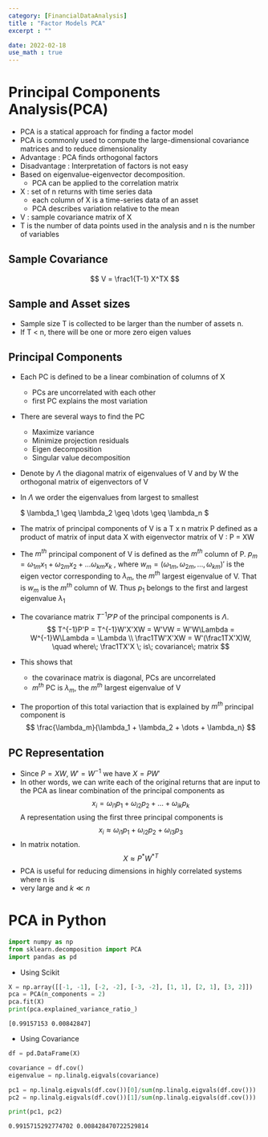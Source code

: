 ```yaml
---
category: [FinancialDataAnalysis]
title : "Factor Models PCA"
excerpt : ""

date: 2022-02-18
use_math : true
---
```


# __Principal Components Analysis(PCA)__

+ PCA is a statical approach for finding a factor model
+ PCA is commonly used to compute the large-dimensional covariance matrices and to reduce dimensionality
+ Advantage : PCA finds orthogonal factors
+ Disadvantage : Interpretation of factors is not easy
+ Based on eigenvalue-eigenvector decomposition.
    + PCA can be applied to the correlation matrix 
+ X : set of n returns with time series data
    + each column of X is a time-series data of an asset
    + PCA describes variation relative to the mean
+ V : sample covariance matrix of X
+ T is the number of data points used in the analysis and n is the number of variables

## __Sample Covariance__

$$
V = \frac1{T-1} X^TX
$$

## __Sample and Asset sizes__

+ Sample size T is collected to be larger than the number of assets n.
+ If T < n, there will be one or more zero eigen values

## __Principal Components__

+ Each PC is defined to be a linear combination of columns of X
    + PCs are uncorrelated with each other
    + first PC explains the most variation
+ There are several ways to find the PC
    + Maximize variance
    + Minimize projection residuals
    + Eigen decomposition
    + Singular value decomposition

+ Denote by $\Lambda$ the diagonal matrix of eigenvalues of V and by W the orthogonal matrix of eigenvectors of V
+ In $\Lambda$ we order the eigenvalues from largest to smallest
    
    $ \lambda_1 \geq \lambda_2 \geq \dots \geq \lambda_n $
+ The matrix of principal components of V is a T x n matrix P defined as a product of matrix of input data X with eigenvector matrix of V : P = XW

+ The $m^{th}$ principal component of V is defined as the $m^{th}$ column of P. 
$p_m = \omega_{1m}x_1 + \omega_{2m}x_2 + \dots \omega_{km}x_k$ ,
where $w_m = (\omega_{1m}, \omega_{2m}, \dots, \omega_{km})'$ is the eigen vector 
corresponding to $\lambda_m$, the  $m^{th}$ largest eigenvalue of V. 
That is $w_m$ is the  $m^{th}$ column of W. 
Thus $p_1$ belongs to the first and largest eigenvalue  $\lambda_1$

+ The covariance matrix $T^{-1}P'P$ of the principal components is $\Lambda$.
$$
T^{-1}P'P = T^{-1}W'X'XW = W'VW = W'W\Lambda = W^{-1}W\Lambda = \Lambda \\ \frac1TW'X'XW = W'(\frac1TX'X)W, \quad where\; \frac1TX'X \; is\; covariance\; matrix  
$$
+ This shows that
    + the covarinace matrix is diagonal, PCs are uncorrelated
    + $m^{th}$ PC is $\lambda_m$, the $m^{th}$ largest eigenvalue of V 

+ The proportion of this total variaction that is explained by  $m^{th}$ principal component is
$$
\frac{\lambda_m}{\lambda_1 + \lambda_2 + \dots + \lambda_n}
$$

## __PC Representation__

+ Since $P = XW, \; W' = W^{-1}$ we have $X = PW'$
+ In other words, we can write each of the original returns that are input to the PCA as linear combination of the principal components as 
$$
x_i = \omega_{i1}p_1 + \omega_{i2}p_2 +\dots + \omega_{ik}p_k
$$
A representation using the first three principal components is 
$$
x_i  \approx \omega_{i1}p_1 + \omega_{i2}p_2 + \omega_{i3}p_3
$$
+ In matrix notation.
$$
X \approx P^*{W^*}^T
$$
+ PCA is useful for reducing dimensions in highly correlated systems where n is 
+ very large and $k \ll n$


# __PCA in Python__

```python
import numpy as np
from sklearn.decomposition import PCA
import pandas as pd
```

+ Using Scikit


```python
X = np.array([[-1, -1], [-2, -2], [-3, -2], [1, 1], [2, 1], [3, 2]])
pca = PCA(n_components = 2)
pca.fit(X)
print(pca.explained_variance_ratio_)

```

    [0.99157153 0.00842847]
    

+ Using Covariance 


```python
df = pd.DataFrame(X)

covariance = df.cov()
eigenvalue = np.linalg.eigvals(covariance)

pc1 = np.linalg.eigvals(df.cov())[0]/sum(np.linalg.eigvals(df.cov()))
pc2 = np.linalg.eigvals(df.cov())[1]/sum(np.linalg.eigvals(df.cov()))

print(pc1, pc2)
```

    0.9915715292774702 0.008428470722529814
    


